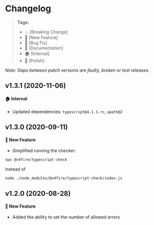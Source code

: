 Changelog
=========

> **Tags:**
> - :boom:       [Breaking Change]
> - :rocket:     [New Feature]
> - :bug:        [Bug Fix]
> - :memo:       [Documentation]
> - :house:      [Internal]
> - :nail_care:  [Polish]

_Note: Gaps between patch versions are faulty, broken or test releases._

## v1.3.1 (2020-11-06)

#### :house: Internal

* Updated dependencies: `typescript@4.1.1-rc`, `upath@2`

## v1.3.0 (2020-09-11)

#### :rocket: New Feature

* Simplified running the checker:

```bash
npx @v4fire/typescript-check
```

instead of

```bash
node ./node_modules/@v4fire/typescript-check/index.js
```

## v1.2.0 (2020-08-28)

#### :rocket: New Feature

* Added the ability to set the number of allowed errors
